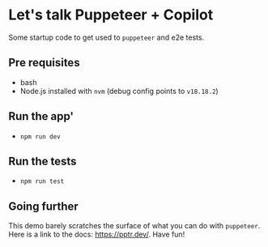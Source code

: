 # Let's talk Puppeteer + Copilot

Some startup code to get used to `puppeteer` and e2e tests.

## Pre requisites

- bash
- Node.js installed with `nvm` (debug config points to `v18.18.2`)

## Run the app'

- `npm run dev`

## Run the tests

- `npm run test`

## Going further

This demo barely scratches the surface of what you can do with `puppeteer`. Here is a link to the docs: https://pptr.dev/. Have fun!
```